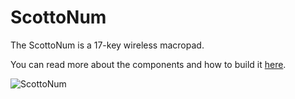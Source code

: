 # ScottoNum

The ScottoNum is a 17-key wireless macropad.

You can read more about the components and how to build it [here](https://scottokeebs.com/blogs/macropads/scottonum-handwired-macropad).

![ScottoNum](https://user-images.githubusercontent.com/8194147/209070479-9287f328-ee8f-4266-8072-b6397fb9a7cd.JPG)
